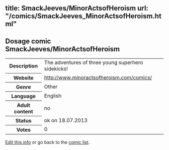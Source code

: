 title: SmackJeeves/MinorActsofHeroism
url: "/comics/SmackJeeves_MinorActsofHeroism.html"
---
Dosage comic SmackJeeves/MinorActsofHeroism
-----------------------------------------

<p id="msg"></p>
<script type="text/javascript">
if (window.location.search === '?edit_info_mail=sent_ok') {
  var elem = document.getElementById("msg");
  elem.innerHTML = 'Edited information sucessfully sent for review, which is usually done daily. Thanks!';
  elem.className = 'ok';
}
</script>
<table class="comicinfo">
<tr>
<th>Description</th><td>The adventures of three young superhero sidekicks!</td>
</tr>
<tr>
<th>Website</th><td><a href="http://www.minoractsofheroism.com/comics/">http://www.minoractsofheroism.com/comics/</a></td>
</tr>
<tr>
<th>Genre</th><td>Other</td>
</tr>
<tr>
<th>Language</th><td>English</td>
</tr>
<tr>
<th>Adult content</th><td>no</td>
</tr>
<tr>
<th>Status</th><td>ok on 18.07.2013</td>
</tr>
<tr>
<th>Votes</th><td>0</td>
</tr>
</table>

[Edit this info](SmackJeeves_MinorActsofHeroism_edit.html) or go back to the [comic list](../comic-index.html).
